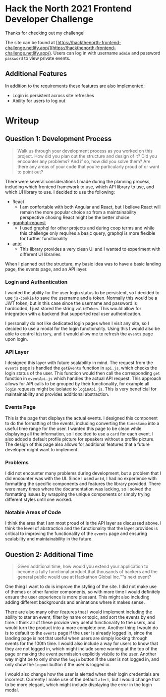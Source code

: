 # Hack the North 2021 Frontend Developer Challenge
Thanks for checking out my challenge!

The site can be found at [https://hackthenorth-frontend-challenge.netlify.app/](https://hackthenorth-frontend-challenge.netlify.app/).
Users can log in with username `admin` and password `password` to view private events.

## Additional Features

In addition to the requirements these features are also implemented:
- Login is persistent across site refreshes
- Ability for users to log out

# Writeup
## Question 1: Development Process
>Walk us through your development process as you worked on this project. How did you plan out the structure and design of it? Did you encounter any problems? And if so, how did you solve them? Are there any areas of your code that you're particularly proud of or want to point out?

There were several considerations I made during the planning process, including which frontend framework to use, which API library to use, and which UI library to use. I decided to use the following:
- React
    - I am confortable with both Angular and React, but I believe React will remain the more popular choice so from a maintainability perspective chosing React might be the better choice
- [graphql-request](https://github.com/prisma-labs/graphql-request)
    - I used graphql for other projects and during coop terms and while this challenge only requires a basic query, graphql is more flexible for further functionality
- [antd](https://github.com/ant-design/ant-design)
    - This library provides a very clean UI and I wanted to experiment with different UI libraries

When I planned out the structure, my basic idea was to have a basic landing page, the events page, and an API layer.

### Login and Authentication
I wanted the ability for the user login status to be persistent, so I decided to use `js-cookie` to save the username and a token. Normally this would be a JWT token, but in this case since the username and password is hardcoded, I just stored the string `validToken`. This would allow for integration with a backend that supported real user authentication.

I personally do not like dedicated login pages when I visit any site, so I decided to use a modal for the login functionality. Using this I would also be able to control `history`, and it would allow me to refresh the `events` page upon login.

### API Layer
I designed this layer with future scalability in mind. The request from the `events` page is handled the `getEvents` function in `api.js`, which checks the login status of the user. This function would then call the corresponding `get` function in `eventApi.js` which handles the actual API request. This approach allows for API calls to be grouped by their functionality, for example all `login` requests might be isolated to `loginApi.js`. This is very beneficial for maintainability and provides additional abstraction. 

### Events Page
This is the page that displays the actual events. I designed this component to do the formatting of the events, including converting the `timestamp` into a useful time range for the user. I wanted this page to be clean while displaying all the information, so I decided to use a `card` for each event. I also added a default profile picture for speakers without a profile picture. The design of this page also allows for additional features that a future developer might want to implement.

### Problems
I did not encounter many problems during development, but a problem that I did encounter was with the UI. Since I used `antd`, I had no experience with formatting the specific components and features the library provided. There were many times where the documentation was lacking, so I solved the formatting issues by wrapping the unique components or simply trying different styles until one worked.

### Notable Areas of Code
I think the area that I am most proud of is the API layer as discussed above. I think the level of abstraction and the functionality that the layer provides is critical to improving the functionality of the `events` page and ensuring scalability and maintainability in the future.


## Question 2: Additional Time
>Given additional time, how would you extend your application to become a fully functional product that thousands of hackers and the general public would use at Hackathon Global Inc.™'s next event?

One thing I want to do is improve the styling of the site. I did not make use of themes or other fancier components, so with more time I would definitely ensure the user experience is more pleasant. This might also including adding different backgrounds and animations where it makes sense.

There are also many other features that I would implement including the ability to star an event, filter by name or topic, and sort the events by end time. I think all of these provide very useful functionality to the users, and would turn the product into a more complete one. Another thing I would do is to default to the `events` page if the user is already logged in, since the landing page is not that useful when users are simply looking through events for the 100th time. I would also include a way for users to know that they are not logged in, which might include some warning at the top of the page or making the event permission explicitly visbile to the user. Another way might be to only show the `login` button if the user is not logged in, and only show the `logout` button if the user is logged in.

I would also change how the user is alerted when their login credentials are incorrect. Currently I make use of the default `alert`, but I would change that to be more elegant, which might include displaying the error in the login modal. 